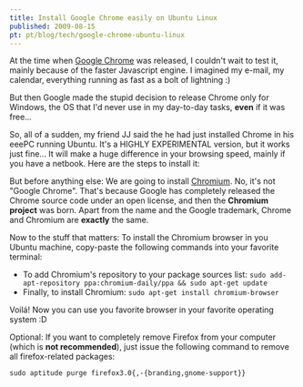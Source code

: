 ```yaml
---
title: Install Google Chrome easily on Ubuntu Linux
published: 2009-08-15
pt: pt/blog/tech/google-chrome-ubuntu-linux
---
```


At the time when [Google Chrome][1] was released, I couldn't wait to test it, mainly because of the faster Javascript engine.
I imagined my e-mail, my calendar, everything running as fast as a bolt of lightning :)

But then Google made the stupid decision to release Chrome only for Windows,
the OS that I'd never use in my day-to-day tasks, **even** if it was free...

So, all of a sudden, my friend JJ said the he had just installed Chrome in his eeePC running Ubuntu.
It's a HIGHLY EXPERIMENTAL version, but it works just fine...
It will make a huge difference in your browsing speed, mainly if you have a netbook.
Here are the steps to install it:

But before anything else: We are going to install [Chromium][2]. No, it's not "Google Chrome".
That's because Google has completely released the Chrome source code under an open license, and then the **Chromium project** was born.
Apart from the name and the Google trademark, Chrome and Chromium are **exactly** the same.

Now to the stuff that matters:
To install the Chromium browser in you Ubuntu machine, copy-paste the following commands into your favorite terminal:

  * To add Chromium's repository to your package sources list: `sudo add-apt-repository ppa:chromium-daily/ppa && sudo apt-get update`
  * Finally, to install Chromium: `sudo apt-get install chromium-browser`

Voilá! Now you can use you favorite browser in your favorite operating system :D

Optional: If you want to completely remove Firefox from your computer (which is **not recommended**),
just issue the following command to remove all firefox-related packages:

    sudo aptitude purge firefox3.0{,-{branding,gnome-support}}

[1]: <http://www.google.com/chrome/?hl=pt-BR>
[2]: <https://launchpad.net/~chromium-daily/+archive/ppa>
